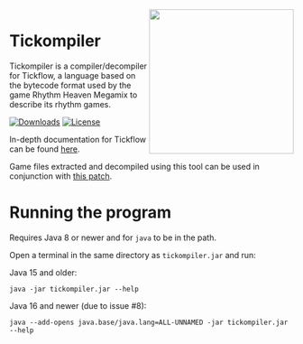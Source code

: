 <img align="right" src=".github/logo/256.png" height="256" width="256">

# Tickompiler

Tickompiler is a compiler/decompiler for Tickflow, a language based on the bytecode format used by the game Rhythm Heaven Megamix to describe its rhythm games.

[![Downloads](https://img.shields.io/github/downloads/SneakySpook/Tickompiler/total.svg)](https://github.com/SneakySpook/Tickompiler/releases)
[![License](https://img.shields.io/github/license/SneakySpook/Tickompiler.svg)](https://github.com/SneakySpook/Tickompiler/blob/master/LICENSE.txt)

In-depth documentation for Tickflow can be found [here](https://tickompiler.readthedocs.io/en/latest/).

Game files extracted and decompiled using this tool can be used in conjunction with [this patch](https://github.com/SneakySpook/RHMPatch).

# Running the program
Requires Java 8 or newer and for `java` to be in the path.

Open a terminal in the same directory as `tickompiler.jar` and run:

Java 15 and older:
```
java -jar tickompiler.jar --help
```

Java 16 and newer (due to issue #8):
```
java --add-opens java.base/java.lang=ALL-UNNAMED -jar tickompiler.jar --help
```
